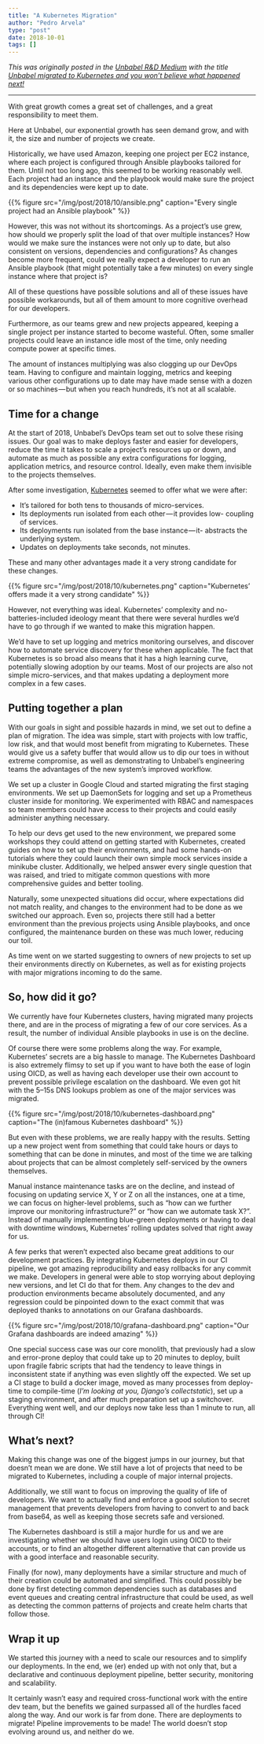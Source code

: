 ```yaml
---
title: "A Kubernetes Migration"
author: "Pedro Arvela"
type: "post"
date: 2018-10-01
tags: []
---
```


*This was originally posted in the [Unbabel R&D Medium](https://medium.com/unbabel) with the title [Unbabel migrated to Kubernetes and you won’t believe what happened next!](https://medium.com/unbabel/unbabel-migrated-to-kubernetes-and-you-wont-believe-what-happened-next-b39f082def1c)*

<!--more-->

---

With great growth comes a great set of challenges, and a great responsibility to meet them.

Here at Unbabel, our exponential growth has seen demand grow, and with it, the size and number of projects we create.

Historically, we have used Amazon, keeping one project per EC2 instance, where each project is configured through Ansible playbooks tailored for them. Until not too long ago, this seemed to be working reasonably well. Each project had an instance and the playbook would make sure the project and its dependencies were kept up to date.

{{% figure src="/img/post/2018/10/ansible.png" caption="Every single project had an Ansible playbook" %}}

However, this was not without its shortcomings. As a project’s use grew, how should we properly split the load of that over multiple instances? How would we make sure the instances were not only up to date, but also consistent on versions, dependencies and configurations? As changes become more frequent, could we really expect a developer to run an Ansible playbook (that might potentially take a few minutes) on every single instance where that project is?

All of these questions have possible solutions and all of these issues have possible workarounds, but all of them amount to more cognitive overhead for our developers.

Furthermore, as our teams grew and new projects appeared, keeping a single project per instance started to become wasteful. Often, some smaller projects could leave an instance idle most of the time, only needing compute power at specific times.

The amount of instances multiplying was also clogging up our DevOps team. Having to configure and maintain logging, metrics and keeping various other configurations up to date may have made sense with a dozen or so machines — but when you reach hundreds, it’s not at all scalable.

## Time for a change

At the start of 2018, Unbabel’s DevOps team set out to solve these rising issues. Our goal was to make deploys faster and easier for developers, reduce the time it takes to scale a project’s resources up or down, and automate as much as possible any extra configurations for logging, application metrics, and resource control. Ideally, even make them invisible to the projects themselves.

After some investigation, [Kubernetes](https://kubernetes.io/) seemed to offer what we were after:

- It’s tailored for both tens to thousands of micro-services.
- Its deployments run isolated from each other — it provides low- coupling of services.
- Its deployments run isolated from the base instance — it- abstracts the underlying system.
- Updates on deployments take seconds, not minutes.

These and many other advantages made it a very strong candidate for these changes.

{{% figure src="/img/post/2018/10/kubernetes.png" caption="Kubernetes’ offers made it a very strong candidate" %}}

However, not everything was ideal. Kubernetes’ complexity and no-batteries-included ideology meant that there were several hurdles we’d have to go through if we wanted to make this migration happen.

We’d have to set up logging and metrics monitoring ourselves, and discover how to automate service discovery for these when applicable. The fact that Kubernetes is so broad also means that it has a high learning curve, potentially slowing adoption by our teams. Most of our projects are also not simple micro-services, and that makes updating a deployment more complex in a few cases.

## Putting together a plan

With our goals in sight and possible hazards in mind, we set out to define a plan of migration. The idea was simple, start with projects with low traffic, low risk, and that would most benefit from migrating to Kubernetes. These would give us a safety buffer that would allow us to dip our toes in without extreme compromise, as well as demonstrating to Unbabel’s engineering teams the advantages of the new system’s improved workflow.

We set up a cluster in Google Cloud and started migrating the first staging environments. We set up DaemonSets for logging and set up a Prometheus cluster inside for monitoring. We experimented with RBAC and namespaces so team members could have access to their projects and could easily administer anything necessary.

To help our devs get used to the new environment, we prepared some workshops they could attend on getting started with Kubernetes, created guides on how to set up their environments, and had some hands-on tutorials where they could launch their own simple mock services inside a minikube cluster. Additionally, we helped answer every single question that was raised, and tried to mitigate common questions with more comprehensive guides and better tooling.

Naturally, some unexpected situations did occur, where expectations did not match reality, and changes to the environment had to be done as we switched our approach. Even so, projects there still had a better environment than the previous projects using Ansible playbooks, and once configured, the maintenance burden on these was much lower, reducing our toil.

As time went on we started suggesting to owners of new projects to set up their environments directly on Kubernetes, as well as for existing projects with major migrations incoming to do the same.

## So, how did it go?

We currently have four Kubernetes clusters, having migrated many projects there, and are in the process of migrating a few of our core services. As a result, the number of individual Ansible playbooks in use is on the decline.

Of course there were some problems along the way. For example, Kubernetes’ secrets are a big hassle to manage. The Kubernetes Dashboard is also extremely flimsy to set up if you want to have both the ease of login using OICD, as well as having each developer use their own account to prevent possible privilege escalation on the dashboard. We even got hit with the 5–15s DNS lookups problem as one of the major services was migrated.


{{% figure src="/img/post/2018/10/kubernetes-dashboard.png" caption="The (in)famous Kubernetes dashboard" %}}

But even with these problems, we are really happy with the results. Setting up a new project went from something that could take hours or days to something that can be done in minutes, and most of the time we are talking about projects that can be almost completely self-serviced by the owners themselves.

Manual instance maintenance tasks are on the decline, and instead of focusing on updating service X, Y or Z on all the instances, one at a time, we can focus on higher-level problems, such as “how can we further improve our monitoring infrastructure?” or “how can we automate task X?”. Instead of manually implementing blue-green deployments or having to deal with downtime windows, Kubernetes’ rolling updates solved that right away for us.

A few perks that weren’t expected also became great additions to our development practices. By integrating Kubernetes deploys in our CI pipeline, we got amazing reproducibility and easy rollbacks for any commit we make. Developers in general were able to stop worrying about deploying new versions, and let CI do that for them. Any changes to the dev and production environments became absolutely documented, and any regression could be pinpointed down to the exact commit that was deployed thanks to annotations on our Grafana dashboards.

{{% figure src="/img/post/2018/10/grafana-dashboard.png" caption="Our Grafana dashboards are indeed amazing" %}}

One special success case was our core monolith, that previously had a slow and error-prone deploy that could take up to 20 minutes to deploy, built upon fragile fabric scripts that had the tendency to leave things in inconsistent state if anything was even slightly off the expected. We set up a CI stage to build a docker image, moved as many processes from deploy-time to compile-time (*I’m looking at you, Django’s collectstatic*), set up a staging environment, and after much preparation set up a switchover. Everything went well, and our deploys now take less than 1 minute to run, all through CI!


## What’s next?

Making this change was one of the biggest jumps in our journey, but that doesn’t mean we are done. We still have a lot of projects that need to be migrated to Kubernetes, including a couple of major internal projects.

Additionally, we still want to focus on improving the quality of life of developers. We want to actually find and enforce a good solution to secret management that prevents developers from having to convert to and back from base64, as well as keeping those secrets safe and versioned.

The Kubernetes dashboard is still a major hurdle for us and we are investigating whether we should have users login using OICD to their accounts, or to find an altogether different alternative that can provide us with a good interface and reasonable security.

Finally (for now), many deployments have a similar structure and much of their creation could be automated and simplified. This could possibly be done by first detecting common dependencies such as databases and event queues and creating central infrastructure that could be used, as well as detecting the common patterns of projects and create helm charts that follow those.

## Wrap it up

We started this journey with a need to scale our resources and to simplify our deployments. In the end, we (er) ended up with not only that, but a declarative and continuous deployment pipeline, better security, monitoring and scalability.

It certainly wasn’t easy and required cross-functional work with the entire dev team, but the benefits we gained surpassed all of the hurdles faced along the way. And our work is far from done. There are deployments to migrate! Pipeline improvements to be made! The world doesn’t stop evolving around us, and neither do we.